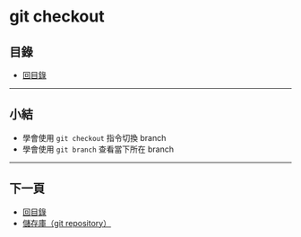 # git checkout

## 目錄
- [回目錄](../SUMMARY.md)

***


## 小結
- 學會使用 `git checkout` 指令切換 branch
- 學會使用 `git branch` 查看當下所在 branch

***

## 下一頁
- [回目錄](../SUMMARY.md)
- [儲存庫（git repository）](../git-repository/index.md)